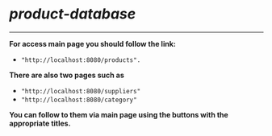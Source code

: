 # ___product-database___

___

__For access main page you should follow the link:__
 * `````"http://localhost:8080/products".`````

__There are also two pages such as__
 * `````"http://localhost:8080/suppliers"````` 
 * `````"http://localhost:8080/category"`````

__You can follow to them via main page using the buttons with the appropriate titles.__
